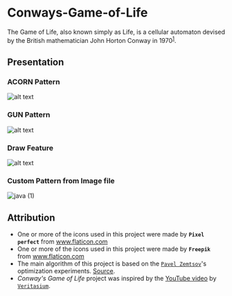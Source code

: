 # Conways-Game-of-Life
The Game of Life, also known simply as Life, is a cellular automaton devised by the British mathematician John Horton Conway in 1970<sup>[1](https://en.wikipedia.org/wiki/Conways_Game_of_Life)</sup>.


## Presentation
### ACORN Pattern
![alt text](https://github.com/sadigaxund/Math-and-Coding-Challanges/blob/main/1.%20Conway's%20Game%20of%20Life/res/pre_img/acorn_vid.gif "vid_acorn")
### GUN Pattern
![alt text](https://github.com/sadigaxund/Math-and-Coding-Challanges/blob/main/1.%20Conway's%20Game%20of%20Life/res/pre_img/gun_vid.gif "gun_vid")
### Draw Feature
![alt text](https://github.com/sadigaxund/Math-and-Coding-Challanges/blob/main/1.%20Conway's%20Game%20of%20Life/res/pre_img/draw_vid.gif "draw_vid")
### Custom Pattern from Image file
![java (1)](https://user-images.githubusercontent.com/48419889/134262949-5a6d6937-9493-487f-84e2-6f7e4ba53d0e.png)



## Attribution
  - One or more of the icons used in this project were made by <b> `Pixel perfect`</b> from www.flaticon.com
  - One or more of the icons used in this project were made by <b> `Freepik`</b> from www.flaticon.com
  - The main algorithm of this project is based on the <a href="https://pzemtsov.github.io/">`Pavel Zemtsov`</a>'s optimization experiments. <a href="https://pzemtsov.github.io/2015/04/24/game-of-life-hash-tables-and-hash-codes.html">Source</a>.
  -  <i>Conway's Game of Life</i> project was inspired by the <a href="https://youtu.be/HeQX2HjkcNo?t=60">YouTube video</a> by <a href = "https://www.youtube.com/channel/UCHnyfMqiRRG1u-2MsSQLbXA"> `Veritasium`</a>.

